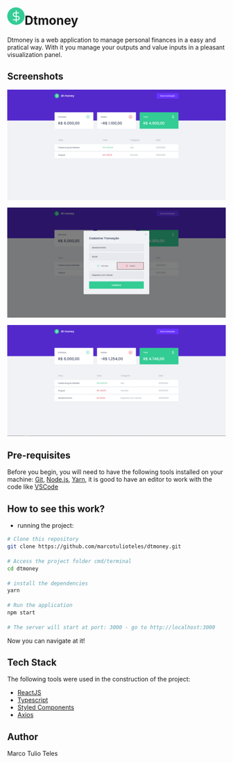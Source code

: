 # ![](/public/favicon.png)Dtmoney

Dtmoney is a web application to manage personal finances in a easy and pratical way. With it you manage your outputs and value inputs in a pleasant visualization panel.



## Screenshots

![](/public/images/dtmoney-screenshot01.png)



![](/public/images/dtmoney-screenshot02.png)



![](/public/images/dtmoney-screenshot03.png)



## Pre-requisites

Before you begin, you will need to have the following tools installed on your machine: [Git](https://git-scm.com), [Node.js](https://nodejs.org/en/), [Yarn](https://yarnpkg.com/getting-started/install), it is good to have an editor to work with the code like [VSCode](https://code.visualstudio.com/)

## How to see this work?

- running the project:

```bash
# Clone this repository
git clone https://github.com/marcotulioteles/dtmoney.git

# Access the project folder cmd/terminal
cd dtmoney

# install the dependencies
yarn

# Run the application
npm start

# The server will start at port: 3000 - go to http://localhost:3000
```



Now you can navigate at it!

## Tech Stack

The following tools were used in the construction of the project:

- [ReactJS](https://reactjs.org/)
- [Typescript](https://www.typescriptlang.org/)
- [Styled Components](https://styled-components.com/)
- [Axios](https://github.com/axios/axios#installing)

## Author
Marco Tulio Teles